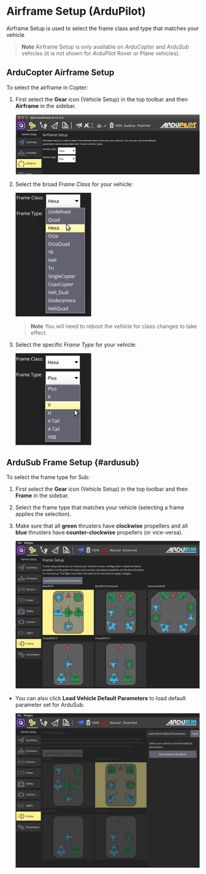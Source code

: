 # Airframe Setup (ArduPilot)

Airframe Setup is used to select the frame class and type that matches your vehicle

> **Note** Airframe Setup is only available on *ArduCopter* and *ArduSub* vehicles (it is not shown for *ArduPilot* Rover or Plane vehicles).

## ArduCopter Airframe Setup

To select the airframe in Copter:

1. First select the **Gear** icon (Vehicle Setup) in the top toolbar and then **Airframe** in the sidebar.
    
    ![Airframe config](../../../assets/setup/airframe/arducopter.jpg)

2. Select the broad *Frame Class* for your vehicle:
    
    ![Airframe type](../../../assets/setup/airframe/arducopter_class.jpg)
    
    > **Note** You will need to reboot the vehicle for class changes to take effect.

3. Select the specific *Frame Type* for your vehicle:
    
    ![Airframe type](../../../assets/setup/airframe/arducopter_type.jpg)

## ArduSub Frame Setup {#ardusub}

To select the frame type for Sub:

1. First select the **Gear** icon (Vehicle Setup) in the top toolbar and then **Frame** in the sidebar.
2. Select the frame type that matches your vehicle (selecting a frame applies the selection).
3. Make sure that all **green** thrusters have **clockwise** propellers and all **blue** thrusters have **counter-clockwise** propellers (or vice-versa).
    
    ![Select airframe type](../../../assets/setup/airframe_ardusub.jpg)

- You can also click **Load Vehicle Default Parameters** to load default parameter set for ArduSub.
    
    ![Load vehicle params](../../../assets/setup/airframe_ardusub_parameters.jpg)